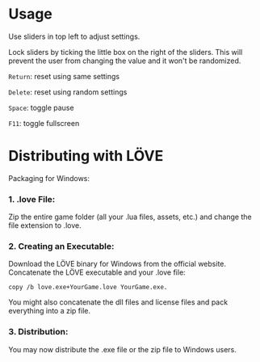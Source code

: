 # Usage
Use sliders in top left to adjust settings.

Lock sliders by ticking the little box on the right of the sliders.
This will prevent the user from changing the value and it won't be randomized.

`Return`: reset using same settings

`Delete`: reset using random settings

`Space`: toggle pause

`F11`: toggle fullscreen

# Distributing with LÖVE

Packaging for Windows:

### 1. .love File:
Zip the entire game folder (all your .lua files, assets, etc.) and change the file extension to .love.

### 2. Creating an Executable:
Download the LÖVE binary for Windows from the official website.
Concatenate the LÖVE executable and your .love file:

```
copy /b love.exe+YourGame.love YourGame.exe.
```

You might also concatenate the dll files and license files and pack everything into a zip file.

### 3. Distribution:
You may now distribute the .exe file or the zip file to Windows users.

